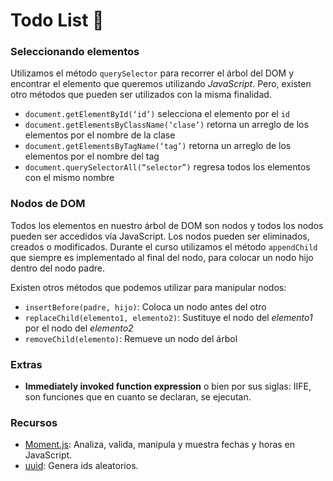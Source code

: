 # Todo List 📝

### Seleccionando elementos

Utilizamos el método `querySelector` para recorrer el árbol del DOM y encontrar el elemento que queremos utilizando *JavaScript*. Pero, existen otro métodos que pueden ser utilizados con la misma finalidad.

- `document.getElementById(‘id’)` selecciona el elemento por el `id`
- `document.getElementsByClassName(‘clase’)` retorna un arreglo de los elementos por el nombre de la clase
- `document.getElementsByTagName(‘tag’)` retorna un arreglo de los elementos por el nombre del tag
- `document.querySelectorAll(“selector”)` regresa todos los elementos con el mismo nombre

### Nodos de DOM

Todos los elementos en nuestro árbol de DOM son nodos y todos los nodos pueden ser accedidos vía JavaScript. Los nodos pueden ser eliminados, creados o modificados. Durante el curso utilizamos el método `appendChild` que siempre es implementado al final del nodo, para colocar un nodo hijo dentro del nodo padre.

Existen otros métodos que podemos utilizar para manipular nodos:

- `insertBefore(padre, hijo)`: Coloca un nodo antes del otro
- `replaceChild(elemento1, elemento2)`: Sustituye el nodo del *elemento1* por el nodo del *elemento2*
- `removeChild(elemento)`: Remueve un nodo del árbol

### Extras

- **Immediately invoked function expression** o bien por sus siglas: IIFE, son funciones que en cuanto se declaran, se ejecutan.

### Recursos

- [Moment.js](https://momentjs.com/): Analiza, valida, manipula y muestra fechas y horas en JavaScript.
- [uuid](https://github.com/uuidjs/uuid): Genera ids aleatorios.